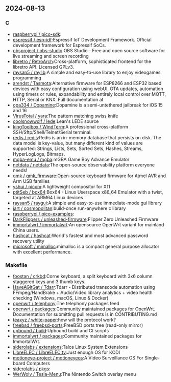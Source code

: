 ## 2024-08-13

### C

* [raspberrypi / pico-sdk](https://github.com/raspberrypi/pico-sdk):
* [espressif / esp-idf](https://github.com/espressif/esp-idf):Espressif IoT Development Framework. Official development framework for Espressif SoCs.
* [obsproject / obs-studio](https://github.com/obsproject/obs-studio):OBS Studio - Free and open source software for live streaming and screen recording
* [libretro / RetroArch](https://github.com/libretro/RetroArch):Cross-platform, sophisticated frontend for the libretro API. Licensed GPLv3.
* [raysan5 / raylib](https://github.com/raysan5/raylib):A simple and easy-to-use library to enjoy videogames programming
* [arendst / Tasmota](https://github.com/arendst/Tasmota):Alternative firmware for ESP8266 and ESP32 based devices with easy configuration using webUI, OTA updates, automation using timers or rules, expandability and entirely local control over MQTT, HTTP, Serial or KNX. Full documentation at
* [opa334 / Dopamine](https://github.com/opa334/Dopamine):Dopamine is a semi-untethered jailbreak for iOS 15 and 16
* [VirusTotal / yara](https://github.com/VirusTotal/yara):The pattern matching swiss knife
* [coolsnowwolf / lede](https://github.com/coolsnowwolf/lede):Lean's LEDE source
* [kingToolbox / WindTerm](https://github.com/kingToolbox/WindTerm):A professional cross-platform SSH/Sftp/Shell/Telnet/Serial terminal.
* [redis / redis](https://github.com/redis/redis):Redis is an in-memory database that persists on disk. The data model is key-value, but many different kind of values are supported: Strings, Lists, Sets, Sorted Sets, Hashes, Streams, HyperLogLogs, Bitmaps.
* [mgba-emu / mgba](https://github.com/mgba-emu/mgba):mGBA Game Boy Advance Emulator
* [netdata / netdata](https://github.com/netdata/netdata):The open-source observability platform everyone needs!
* [qmk / qmk_firmware](https://github.com/qmk/qmk_firmware):Open-source keyboard firmware for Atmel AVR and Arm USB families
* [yshui / picom](https://github.com/yshui/picom):A lightweight compositor for X11
* [ptitSeb / box64](https://github.com/ptitSeb/box64):Box64 - Linux Userspace x86_64 Emulator with a twist, targeted at ARM64 Linux devices
* [raysan5 / raygui](https://github.com/raysan5/raygui):A simple and easy-to-use immediate-mode gui library
* [jart / cosmopolitan](https://github.com/jart/cosmopolitan):build-once run-anywhere c library
* [raspberrypi / pico-examples](https://github.com/raspberrypi/pico-examples):
* [DarkFlippers / unleashed-firmware](https://github.com/DarkFlippers/unleashed-firmware):Flipper Zero Unleashed Firmware
* [immortalwrt / immortalwrt](https://github.com/immortalwrt/immortalwrt):An opensource OpenWrt variant for mainland China users.
* [hashcat / hashcat](https://github.com/hashcat/hashcat):World's fastest and most advanced password recovery utility
* [microsoft / mimalloc](https://github.com/microsoft/mimalloc):mimalloc is a compact general purpose allocator with excellent performance.

### Makefile

* [foostan / crkbd](https://github.com/foostan/crkbd):Corne keyboard, a split keyboard with 3x6 column staggered keys and 3 thumb keys.
* [HaveAGitGat / Tdarr](https://github.com/HaveAGitGat/Tdarr):Tdarr - Distributed transcode automation using FFmpeg/HandBrake + Audio/Video library analytics + video health checking (Windows, macOS, Linux & Docker)
* [openwrt / telephony](https://github.com/openwrt/telephony):The telephony packages feed
* [openwrt / packages](https://github.com/openwrt/packages):Community maintained packages for OpenWrt. Documentation for submitting pull requests is in CONTRIBUTING.md
* [teaxyz / white-paper](https://github.com/teaxyz/white-paper):how will the protocol work?
* [freebsd / freebsd-ports](https://github.com/freebsd/freebsd-ports):FreeBSD ports tree (read-only mirror)
* [upbound / build](https://github.com/upbound/build):Upbound build and CI scripts
* [immortalwrt / packages](https://github.com/immortalwrt/packages):Community maintained packages for ImmortalWrt.
* [siderolabs / extensions](https://github.com/siderolabs/extensions):Talos Linux System Extensions
* [LibreELEC / LibreELEC.tv](https://github.com/LibreELEC/LibreELEC.tv):Just enough OS for KODI
* [motioneye-project / motioneyeos](https://github.com/motioneye-project/motioneyeos):A Video Surveillance OS For Single-board Computers
* [siderolabs / pkgs](https://github.com/siderolabs/pkgs):
* [WerWolv / Tesla-Menu](https://github.com/WerWolv/Tesla-Menu):The Nintendo Switch overlay menu
